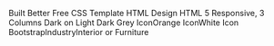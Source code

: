 
Built Better Free CSS Template
HTML Design
HTML 5
Responsive, 3 Columns
Dark on Light
Dark Grey IconOrange IconWhite Icon
BootstrapIndustryInterior or Furniture
